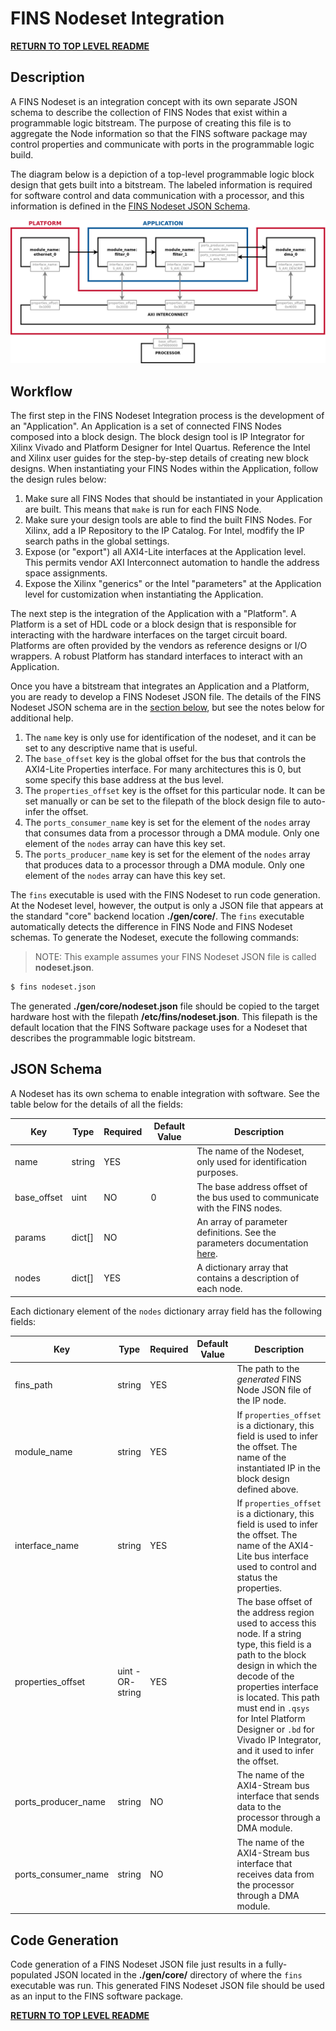 # FINS Nodeset Integration

**[RETURN TO TOP LEVEL README](../README.md)**

## Description

A FINS Nodeset is an integration concept with its own separate JSON schema to describe the collection of FINS Nodes that exist within a programmable logic bitstream. The purpose of creating this file is to aggregate the Node information so that the FINS software package may control properties and communicate with ports in the programmable logic build.

The diagram below is a depiction of a top-level programmable logic block design that gets built into a bitstream. The labeled information is required for software control and data communication with a processor, and this information is defined in the [FINS Nodeset JSON Schema](#json-schema).

![](nodeset.png)

## Workflow

The first step in the FINS Nodeset Integration process is the development of an "Application". An Application is a set of connected FINS Nodes composed into a block design. The block design tool is IP Integrator for Xilinx Vivado and Platform Designer for Intel Quartus. Reference the Intel and Xilinx user guides for the step-by-step details of creating new block designs. When instantiating your FINS Nodes within the Application, follow the design rules below:

1. Make sure all FINS Nodes that should be instantiated in your Application are built. This means that `make` is run for each FINS Node.
2. Make sure your design tools are able to find the built FINS Nodes. For Xilinx, add a IP Repository to the IP Catalog. For Intel, modfify the IP search paths in the global settings.
3. Expose (or "export") all AXI4-Lite interfaces at the Application level. This permits vendor AXI Interconnect automation to handle the address space assignments.
4. Expose the Xilinx "generics" or the Intel "parameters" at the Application level for customization when instantiating the Application.

The next step is the integration of the Application with a "Platform". A Platform is a set of HDL code or a block design that is responsible for interacting with the hardware interfaces on the target circuit board. Platforms are often provided by the vendors as reference designs or I/O wrappers. A robust Platform has standard interfaces to interact with an Application.

Once you have a bitstream that integrates an Application and a Platform, you are ready to develop a FINS Nodeset JSON file. The details of the FINS Nodeset JSON schema are in the [section below](#json-schema), but see the notes below for additional help.

1. The `name` key is only use for identification of the nodeset, and it can be set to any descriptive name that is useful.
2. The `base_offset` key is the global offset for the bus that controls the AXI4-Lite Properties interface. For many architectures this is 0, but some specify this base address at the bus level.
3. The `properties_offset` key is the offset for this particular node. It can be set manually or can be set to the filepath of the block design file to auto-infer the offset.
4. The `ports_consumer_name` key is set for the element of the `nodes` array that consumes data from a processor through a DMA module. Only one element of the `nodes` array can have this key set.
5. The `ports_producer_name` key is set for the element of the `nodes` array that produces data to a processor through a DMA module. Only one element of the `nodes` array can have this key set.

The `fins` executable is used with the FINS Nodeset to run code generation. At the Nodeset level, however, the output is only a JSON file that appears at the standard "core" backend location **./gen/core/**. The `fins` executable automatically detects the difference in FINS Node and FINS Nodeset schemas. To generate the Nodeset, execute the following commands:

> NOTE: This example assumes your FINS Nodeset JSON file is called **nodeset.json**.

```bash
$ fins nodeset.json
```

The generated **./gen/core/nodeset.json** file should be copied to the target hardware host with the filepath **/etc/fins/nodeset.json**. This filepath is the default location that the FINS Software package uses for a Nodeset that describes the programmable logic bitstream.

## JSON Schema

A Nodeset has its own schema to enable integration with software. See the table below for the details of all the fields:

| Key         | Type   | Required | Default Value | Description |
| ----------- | ------ | -------- | ------------- | ----------- |
| name        | string | YES      |               | The name of the Nodeset, only used for identification purposes. |
| base_offset | uint   | NO       |             0 | The base address offset of the bus used to communicate with the FINS nodes. |
| params      | dict[] | NO       |               | An array of parameter definitions. See the parameters documentation [here](parameters.md). |
| nodes       | dict[] | YES      |               | A dictionary array that contains a description of each node. |

Each dictionary element of the `nodes` dictionary array field has the following fields:

| Key                 | Type              | Required | Default Value | Description |
| ------------------- | ----------------- | -------- | ------------- | ----------- |
| fins_path           | string            | YES      |               | The path to the *generated* FINS Node JSON file of the IP node. |
| module_name         | string            | YES      |               | If `properties_offset` is a dictionary, this field is used to infer the offset. The name of the instantiated IP in the block design defined above. |
| interface_name      | string            | YES      |               | If `properties_offset` is a dictionary, this field is used to infer the offset. The name of the AXI4-Lite bus interface used to control and status the properties. |
| properties_offset   | uint -OR- string  | YES      |               | The base offset of the address region used to access this node. If a string type, this field is a path to the block design in which the decode of the properties interface is located. This path must end in `.qsys` for Intel Platform Designer or `.bd` for Vivado IP Integrator, and it used to infer the offset. |
| ports_producer_name | string            | NO       |               | The name of the AXI4-Stream bus interface that sends data to the processor through a DMA module. |
| ports_consumer_name | string            | NO       |               | The name of the AXI4-Stream bus interface that receives data from the processor through a DMA module. |

## Code Generation

Code generation of a FINS Nodeset JSON file just results in a fully-populated JSON located in the **./gen/core/** directory of where the `fins` executable was run. This generated FINS Nodeset JSON file should be used as an input to the FINS software package.

**[RETURN TO TOP LEVEL README](../README.md)**
